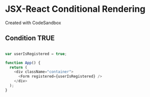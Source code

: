 # JSX-React Conditional Rendering
Created with CodeSandbox

## Condition TRUE
```javascript

var userIsRegistered = true;

function App() {
  return (
    <div className="container">
      <Form registered={userIsRegistered} />
    </div>
  );
}
```
